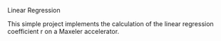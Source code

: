 Linear Regression

This simple project implements the calculation of the linear regression coefficient r on a Maxeler accelerator.
